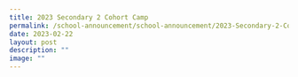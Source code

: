 ```yaml
---
title: 2023 Secondary 2 Cohort Camp
permalink: /school-announcement/school-announcement/2023-Secondary-2-Cohort-Camp/
date: 2023-02-22
layout: post
description: ""
image: ""
---
```

